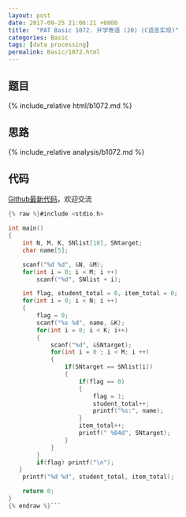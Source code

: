 ```yaml
---
layout: post
date: 2017-09-25 21:06:21 +0800
title:  "PAT Basic 1072. 开学寄语 (20) (C语言实现)"
categories: Basic
tags: [data processing]
permalink: Basic/1072.html
---
```


## 题目

{% include_relative html/b1072.md %}

## 思路

{% include_relative analysis/b1072.md %}

## 代码

[Github最新代码](https://github.com/OliverLew/PAT/blob/master/PATBasic/1072.c)，欢迎交流

```c
{% raw %}#include <stdio.h>

int main()
{
    int N, M, K, SNlist[10], SNtarget;
    char name[5];

    scanf("%d %d", &N, &M);
    for(int i = 0; i < M; i ++)
        scanf("%d", SNlist + i);

    int flag, student_total = 0, item_total = 0;
    for(int i = 0; i < N; i ++)
    {
        flag = 0;
        scanf("%s %d", name, &K);
        for(int i = 0; i < K; i++)
        {
            scanf("%d", &SNtarget);
            for(int i = 0 ; i < M; i ++)
            {
                if(SNtarget == SNlist[i])
                {
                    if(flag == 0)
                    {
                        flag = 1;
                        student_total++;
                        printf("%s:", name);
                    }
                    item_total++;
                    printf(" %04d", SNtarget);
                }
            }
        }
        if(flag) printf("\n");
   }
    printf("%d %d", student_total, item_total);

    return 0;
}
{% endraw %}```